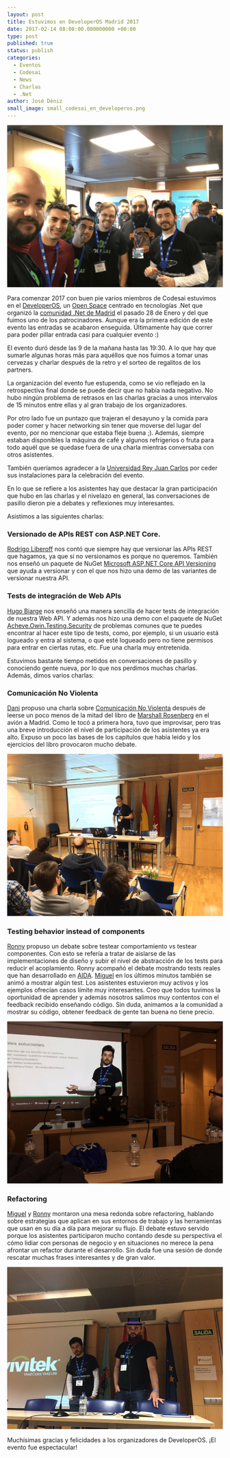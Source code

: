 ```yaml
---
layout: post
title: Estuvimos en DeveloperOS Madrid 2017
date: 2017-02-14 08:08:00.000000000 +00:00
type: post
published: true
status: publish
categories:
  - Eventos
  - Codesai
  - News
  - Charlas
  - .Net
author: José Déniz
small_image: small_codesai_en_developeros.png
---
```


<img src="/assets/codesai_en_developeros.png" alt="miembros de Codesai en DeveloperOs">

Para comenzar 2017 con buen pie varios miembros de Codesai estuvimos en el [DeveloperOS](http://developeros.net/), un [Open Space](https://en.wikipedia.org/wiki/Open_Space_Technology) centrado en tecnologías .Net que organizó la [comunidad .Net de Madrid](https://www.meetup.com/madriddotnet/) el pasado 28 de Enero y del que fuimos uno de los patrocinadores. Aunque era la primera edición de este evento las entradas se acabaron enseguida. Últimamente hay que correr para poder pillar entrada casi para cualquier evento :)

El evento duró desde las 9 de la mañana hasta las 19:30. A lo que hay que sumarle algunas horas más para aquéllos que nos fuimos a tomar unas cervezas y charlar después de la retro y el sorteo de regalitos de los partners.

La organización del evento fue estupenda, como se vio reflejado en la retrospectiva final donde se puede decir que no había nada negativo. No hubo ningún problema de retrasos en las charlas gracias a unos intervalos de 15 minutos entre ellas y al gran trabajo de los organizadores.

Por otro lado fue un puntazo que trajeran el desayuno y la comida para poder comer y  hacer networking sin tener que moverse del lugar del evento, por no mencionar que estaba fleje buena ;). Además, siempre estaban disponibles la máquina de café y algunos refrigerios o fruta para todo aquél que se quedase fuera de una charla mientras conversaba con otros asistentes.

También queríamos agradecer a la [Universidad Rey Juan Carlos](http://www.urjc.es/inicio) por ceder sus instalaciones para la celebración del evento.

En lo que se refiere a los asistentes hay que destacar la gran participación que hubo en las charlas y el nivelazo en general, las conversaciones de pasillo dieron pie a debates y reflexiones muy interesantes. 

Asistimos a las siguientes charlas:

### Versionado de APIs REST con ASP.NET Core.
[Rodrigo Liberoff](https://twitter.com/rliberoff) nos contó que siempre hay que versionar las APIs REST que hagamos, ya que si no versionamos es porque no queremos. También nos enseñó un paquete de NuGet [Microsoft ASP.NET Core API Versioning](https://www.nuget.org/packages/Microsoft.AspNetCore.Mvc.Versioning) que ayuda a versionar y con el que nos hizo una demo de las variantes de versionar nuestra API.

### Tests de integración de Web APIs
[Hugo Biarge](https://twitter.com/hbiarge) nos enseñó una manera sencilla de hacer tests de integración de nuestra Web API. Y además nos hizo una demo con el paquete de NuGet [Acheve.Owin.Testing.Security](https://github.com/hbiarge/Acheve.Owin.Testing.Security) de problemas comunes que te puedes encontrar al hacer este tipo de tests,  como, por ejemplo, si un usuario está logueado y entra al sistema, o que esté logueado pero no tiene permisos para entrar en ciertas rutas, etc. Fue una charla muy entretenida.


Estuvimos bastante tiempo metidos en conversaciones de pasillo y conociendo gente nueva, por lo que nos perdimos muchas charlas. Además, dimos varios charlas:


### Comunicación No Violenta
[Dani](https://twitter.com/SuuiGD) propuso una charla sobre [Comunicación No Violenta](https://en.wikipedia.org/wiki/Nonviolent_Communication) después de leerse un poco menos de la mitad del libro de [Marshall Rosenberg](https://en.wikipedia.org/wiki/Marshall_Rosenberg) en el avión a Madrid. Como le tocó a primera hora, tuvo que improvisar, pero tras una breve introducción el nivel de participación de los asistentes ya era alto. Expuso un poco las bases de los capítulos que había leído y los ejercicios del libro provocaron mucho debate.

<img src="/assets/dosconf_dani_3.png" alt="miembros de Codesai en DeveloperOs">

### Testing behavior instead of components
[Ronny](https://twitter.com/RonnyAncorini) propuso un debate sobre testear comportamiento vs testear componentes. Con esto se refería a tratar de aislarse de las implementaciones de diseño y subir el nivel de abstracción de los tests para reducir el acoplamiento. Ronny acompañó el debate mostrando tests reales que han desarrollado en [AIDA](https://www.aidacanarias.com/). [Miguel](https://twitter.com/mangelviera) en los últimos minutos también se animó a mostrar algún test. Los asistentes estuvieron muy activos y los ejemplos ofrecían casos límite muy interesantes. Creo que todos tuvimos la oportunidad de aprender y además nosotros salimos muy contentos con el feedback recibido enseñando código. Sin duda, animamos a la comunidad a mostrar su código, obtener feedback de gente tan buena no tiene precio.

<img src="/assets/dosconf_ronny_3.png" alt="miembros de Codesai en DeveloperOs">

### Refactoring
[Miguel](https://twitter.com/mangelviera) y [Ronny](https://twitter.com/RonnyAncorini) montaron una mesa redonda sobre refactoring, hablando sobre estrategias que aplican en sus entornos de trabajo y las herramientas que usan en su día a día para mejorar su flujo. El debate estuvo servido porque los asistentes participaron mucho contando desde su perspectiva el cómo lidiar con personas de negocio y  en situaciones no merece la pena afrontar un refactor durante el desarrollo. Sin duda fue una sesión de donde rescatar muchas frases interesantes y de gran valor.

<img src="/assets/dosconf_ronny_miguel_1.jpg" alt="miembros de Codesai en DeveloperOs">

Muchísimas gracias y felicidades a los organizadores de DeveloperOS. ¡El evento fue espectacular! 